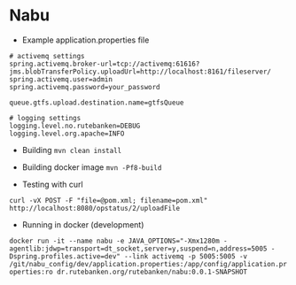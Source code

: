 # Nabu

* Example application.properties file

```
# activemq settings
spring.activemq.broker-url=tcp://activemq:61616?jms.blobTransferPolicy.uploadUrl=http://localhost:8161/fileserver/
spring.activemq.user=admin
spring.activemq.password=your_password

queue.gtfs.upload.destination.name=gtfsQueue

# logging settings
logging.level.no.rutebanken=DEBUG
logging.level.org.apache=INFO
```

* Building
`mvn clean install`

* Building docker image
`mvn -Pf8-build`

* Testing with curl

`curl -vX POST -F "file=@pom.xml; filename=pom.xml" http://localhost:8080/opstatus/2/uploadFile`

* Running in docker (development)

`docker run -it --name nabu -e JAVA_OPTIONS="-Xmx1280m -agentlib:jdwp=transport=dt_socket,server=y,suspend=n,address=5005 -Dspring.profiles.active=dev" --link activemq -p 5005:5005 -v /git/nabu_config/dev/application.properties:/app/config/application.properties:ro dr.rutebanken.org/rutebanken/nabu:0.0.1-SNAPSHOT`
